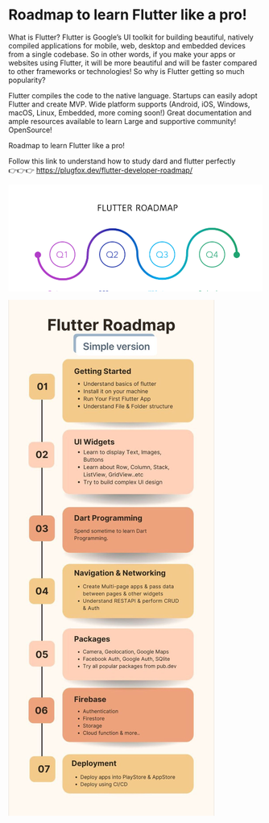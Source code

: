 
# Roadmap to learn Flutter like a pro!


What is Flutter?
Flutter is Google’s UI toolkit for building beautiful, natively compiled applications for mobile, web, desktop and embedded devices from a single codebase. So in other words, if you make your apps or websites using Flutter, it will be more beautiful and will be faster compared to other frameworks or technologies! So why is Flutter getting so much popularity?

Flutter compiles the code to the native language.
Startups can easily adopt Flutter and create MVP.
Wide platform supports (Android, iOS, Windows, macOS, Linux, Embedded, more coming soon!)
Great documentation and ample resources available to learn
Large and supportive community!
OpenSource!

Roadmap to learn Flutter like a pro!

Follow this link to understand how to study dard and flutter perfectly
<br> 👉👉👉 https://plugfox.dev/flutter-developer-roadmap/ 

![img1](https://github.com/Jacob-dvlp/Roadmap-to-learn-Flutter-like-a-pro-/blob/master/img1.webp)

![img](https://github.com/Jacob-dvlp/Roadmap-to-learn-Flutter-like-a-pro-/blob/master/img.jpeg)



